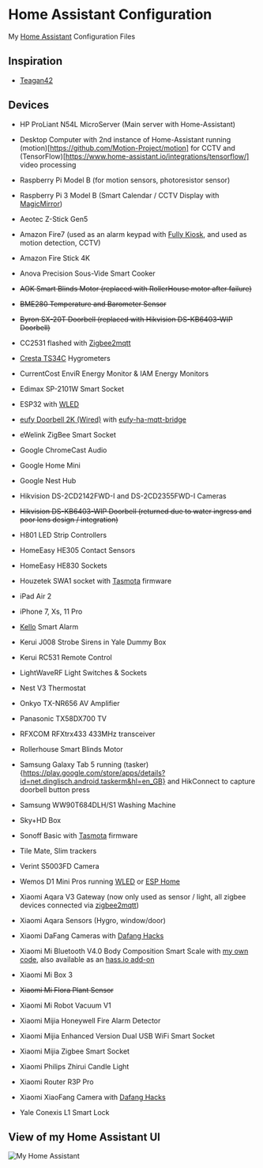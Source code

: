 # Home Assistant Configuration

My [Home Assistant](https://home-assistant.io/) Configuration Files

## Inspiration

- [Teagan42](https://github.com/Teagan42/HomeAssistantConfig)

## Devices

- HP ProLiant N54L MicroServer (Main server with Home-Assistant)
- Desktop Computer with 2nd instance of Home-Assistant running (motion)[https://github.com/Motion-Project/motion] for CCTV and (TensorFlow)[https://www.home-assistant.io/integrations/tensorflow/] video processing
- Raspberry Pi Model B (for motion sensors, photoresistor sensor)
- Raspberry Pi 3 Model B (Smart Calendar / CCTV Display with [MagicMirror](https://github.com/MichMich/MagicMirror))

- Aeotec Z-Stick Gen5
- Amazon Fire7 (used as an alarm keypad with [Fully Kiosk](https://fully-kiosk.com), and used as motion detection, CCTV)
- Amazon Fire Stick 4K
- Anova Precision Sous-Vide Smart Cooker
- ~~AOK Smart Blinds Motor (replaced with RollerHouse motor after failure)~~
- ~~BME280 Temperature and Barometer Sensor~~
- ~~Byron SX-20T Doorbell (replaced with Hikvision DS-KB6403-WIP Doorbell)~~
- CC2531 flashed with [Zigbee2mqtt](https://www.zigbee2mqtt.io/)
- [Cresta TS34C](https://www.conrad-electronic.co.uk/ce/en/product/672148/5-Channel-TS34C-Wireless-Thermo-Hygro-Sensor) Hygrometers
- CurrentCost EnviR Energy Monitor & IAM Energy Monitors
- Edimax SP-2101W Smart Socket
- ESP32 with [WLED](https://github.com/Aircoookie/WLED)
- [eufy Doorbell 2K (Wired)](https://uk.eufylife.com/products/t8200) with [eufy-ha-mqtt-bridge](https://github.com/matijse/eufy-ha-mqtt-bridge)
- eWelink ZigBee Smart Socket 
- Google ChromeCast Audio
- Google Home Mini
- Google Nest Hub
- Hikvision DS-2CD2142FWD-I and DS-2CD2355FWD-I Cameras
- ~~Hikvision DS-KB6403-WIP Doorbell (returned due to water ingress and poor lens design / integration)~~
- H801 LED Strip Controllers
- HomeEasy HE305 Contact Sensors
- HomeEasy HE830 Sockets
- Houzetek SWA1 socket with [Tasmota](https://github.com/arendst/Sonoff-Tasmota) firmware
- iPad Air 2
- iPhone 7, Xs, 11 Pro
- [Kello](https://www.getkello.com/) Smart Alarm
- Kerui J008 Strobe Sirens in Yale Dummy Box
- Kerui RC531 Remote Control
- LightWaveRF Light Switches & Sockets
- Nest V3 Thermostat
- Onkyo TX-NR656 AV Amplifier
- Panasonic TX58DX700 TV
- RFXCOM RFXtrx433 433MHz transceiver
- Rollerhouse Smart Blinds Motor
- Samsung Galaxy Tab 5 running (tasker){https://play.google.com/store/apps/details?id=net.dinglisch.android.taskerm&hl=en_GB} and HikConnect to capture doorbell button press
- Samsung WW90T684DLH/S1 Washing Machine 
- Sky+HD Box
- Sonoff Basic with [Tasmota](https://github.com/arendst/Sonoff-Tasmota) firmware
- Tile Mate, Slim trackers
- Verint S5003FD Camera
- Wemos D1 Mini Pros running [WLED](https://github.com/Aircoookie/WLED) or [ESP Home](https://esphome.io/)
- Xiaomi Aqara V3 Gateway (now only used as sensor / light, all zigbee devices connected via [zigbee2mqtt](https://www.zigbee2mqtt.io/))
- Xiaomi Aqara Sensors (Hygro, window/door)
- Xiaomi DaFang Cameras with [Dafang Hacks](https://github.com/EliasKotlyar/Xiaomi-Dafang-Hacks)
- Xiaomi Mi Bluetooth V4.0 Body Composition Smart Scale with [my own code](https://github.com/lolouk44/xiaomi_mi_scale), also available as an [hass.io add-on](https://github.com/lolouk44/hassio-addons)
- Xiaomi Mi Box 3
- ~~Xiaomi Mi Flora Plant Sensor~~
- Xiaomi Mi Robot Vacuum V1
- Xiaomi Mijia Honeywell Fire Alarm Detector
- Xiaomi Mijia Enhanced Version Dual USB WiFi Smart Socket
- Xiaomi Mijia Zigbee Smart Socket
- Xiaomi Philips Zhirui Candle Light
- Xiaomi Router R3P Pro
- Xiaomi XiaoFang Camera with [Dafang Hacks](https://github.com/EliasKotlyar/Xiaomi-Dafang-Hacks)
- Yale Conexis L1 Smart Lock

## View of my Home Assistant UI
![My Home Assistant](./HA_UI_Example.png)